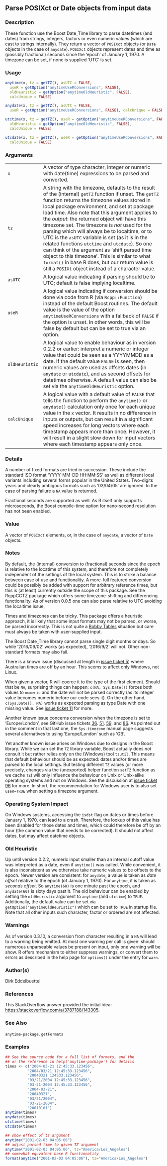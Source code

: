 
## Parse POSIXct or Date objects from input data

### Description

These function use the Boost Date_Time library to parse datetimes (and
dates) from strings, integers, factors or even numeric values (which are
cast to strings internally). They return a vector of `POSIXct` objects
(or `Date` objects in the case of `anydate`). `POSIXct` objects
represent dates and time as (possibly fractional) seconds since the
‘epoch’ of January 1, 1970. A timezone can be set, if none is supplied
‘UTC’ is set.

### Usage

``` R
anytime(x, tz = getTZ(), asUTC = FALSE,
  useR = getOption("anytimeUseRConversions", FALSE),
  oldHeuristic = getOption("anytimeOldHeuristic", FALSE),
  calcUnique = FALSE)

anydate(x, tz = getTZ(), asUTC = FALSE,
  useR = getOption("anytimeUseRConversions", FALSE), calcUnique = FALSE)

utctime(x, tz = getTZ(), useR = getOption("anytimeUseRConversions", FALSE),
  oldHeuristic = getOption("anytimeOldHeuristic", FALSE),
  calcUnique = FALSE)

utcdate(x, tz = getTZ(), useR = getOption("anytimeUseRConversions", FALSE),
  calcUnique = FALSE)
```

### Arguments

|                |                                                                                                                                                                                                                                                                                                                                                                                                                                                                                                                                                                                                                                                                                                                                  |
|----------------|----------------------------------------------------------------------------------------------------------------------------------------------------------------------------------------------------------------------------------------------------------------------------------------------------------------------------------------------------------------------------------------------------------------------------------------------------------------------------------------------------------------------------------------------------------------------------------------------------------------------------------------------------------------------------------------------------------------------------------|
| `x`            | A vector of type character, integer or numeric with date(time) expressions to be parsed and converted.                                                                                                                                                                                                                                                                                                                                                                                                                                                                                                                                                                                                                           |
| `tz`           | A string with the timezone, defaults to the result of the (internal) `getTZ` function if unset. The `getTZ` function returns the timezone values stored in local package environment, and set at package load time. Also note that this argument applies to the *output*: the returned object will have this timezone set. The timezone is *not* used for the parsing which will always be to localtime, or to UTC is the `asUTC` variable is set (as it is in the related functions `utctime` and `utcdate`). So one can think of the argument as ‘shift parsed time object to this timezone’. This is similar to what `format()` in base R does, but our return value is still a `POSIXt` object instead of a character value. |
| `asUTC`        | A logical value indicating if parsing should be to UTC; default is false implying localtime.                                                                                                                                                                                                                                                                                                                                                                                                                                                                                                                                                                                                                                     |
| `useR`         | A logical value indicating if conversion should be done via code from R (via `Rcpp::Function`) instead of the default Boost routines. The default value is the value of the option `anytimeUseRConversions` with a fallback of `FALSE` if the option is unset. In other words, this will be false by default but can be set to true via an option.                                                                                                                                                                                                                                                                                                                                                                               |
| `oldHeuristic` | A logical value to enable behaviour as in version 0.2.2 or earlier: interpret a numeric or integer value that could be seen as a YYYYMMDD as a date. If the default value `FALSE` is seen, then numeric values are used as offsets dates (in `anydate` or `utcdate`), and as second offsets for datetimes otherwise. A default value can also be set via the `anytimeOldHeuristic` option.                                                                                                                                                                                                                                                                                                                                       |
| `calcUnique`   | A logical value with a default value of `FALSE` that tells the function to perform the `anytime()` or `anydate()` calculation only once for each unique value in the `x` vector. It results in no difference in inputs or outputs, but can result in a significant speed increases for long vectors where each timestamp appears more than once. However, it will result in a slight slow down for input vectors where each timestamp appears only once.                                                                                                                                                                                                                                                                         |

### Details

A number of fixed formats are tried in succession. These include the
standard ISO format ‘YYYY-MM-DD HH:MM:SS’ as well as different local
variants including several forms popular in the United States.
Two-digits years and clearly ambigous formats such as ‘03/04/05’ are
ignored. In the case of parsing failure a `NA` value is returned.

Fractional seconds are supported as well. As R itself only supports
microseconds, the Boost compile-time option for nano-second resolution
has not been enabled.

### Value

A vector of `POSIXct` elements, or, in the case of `anydate`, a vector
of `Date` objects.

### Notes

By default, the (internal) conversion to (fractional) seconds since the
epoch is relative to the locatime of this system, and therefore not
completely independent of the settings of the local system. This is to
strike a balance between ease of use and functionality. A more-full
featured conversion could be possibly be added with support for
arbitrary reference times, but this is (at least) currently outside the
scope of this package. See the <span class="pkg">RcppCCTZ</span> package
which offers some timezone-shifting and differencing functionality. As
of version 0.0.5 one can also parse relative to UTC avoiding the
localtime issue,

Times and timezones can be tricky. This package offers a heuristic
approach, it is likely that some input formats may not be parsed, or
worse, be parsed incorrectly. This is not quite a [Bobby
Tables](https://xkcd.com/327/) situation but care must always be taken
with user-supplied input.

The Boost Date_Time library cannot parse single digit months or days. So
while ‘2016/09/02’ works (as expected), ‘2016/9/2’ will not. Other
non-standard formats may also fail.

There is a known issue (discussed at length in [issue ticket
5](https://github.com/eddelbuettel/anytime/issues/5)) where Australian
times are off by an hour. This seems to affect only Windows, not Linux.

When given a vector, R will coerce it to the type of the first element.
Should that be `NA`, surprising things can happen: `c(NA, Sys.Date())`
forces both values to `numeric` and the date will not be parsed
correctly (as its integer value becomes numeric before our code sees
it). On the other hand, `c(Sys.Date(), NA)` works as expected parsing as
type Date with one missing value. See [issue ticket
11](https://github.com/eddelbuettel/anytime/issues/11) for more.

Another known issue concerns conversion when the timezone is set to
‘Europe/London’, see GitHub issue tickets
[36](https://github.com/eddelbuettel/anytime/issues/36).
[51](https://github.com/eddelbuettel/anytime/issues/51).
[59](https://github.com/eddelbuettel/anytime/issues/59). and
[86](https://github.com/eddelbuettel/anytime/issues/86). As pointed out
in the comment in that last one, the `Sys.timezone` manual page suggests
several alternatives to using ‘Europe/London’ such as ‘GB’.

Yet another known issue arises on Windows due to designs in the Boost
library. While we can set the `TZ` library variable, Boost actually does
*not* consult it but rather relies only on the (Windows) tool `tzutil`.
This means that default behaviour should be as expected: dates and/or
times are parsed to the local settings. But testing different `TZ`
values (or more precisely, changes via the (unexported) helper function
`setTZ` function as we cache `TZ`) will only influence the behaviour on
Unix or Unix-alike operating systems and not on Windows. See the
discussion at [issue ticket
96](https://github.com/eddelbuettel/anytime/issues/96) for more. In
short, the recommendation for Windows user is to also set `useR=TRUE`
when setting a timezone argument.

### Operating System Impact

On Windows systems, accessing the `isdst` flag on dates or times before
January 1, 1970, can lead to a crash. Therefore, the lookup of this
value has been disabled for those dates and times, which could therefore
be off by an hour (the common value that needs to be corrected). It
should not affect dates, but may affect datetime objects.

### Old Heuristic

Up until version 0.2.2, numeric input smaller than an internal cutoff
value was interpreted as a date, even if `anytime()` was called. While
convenient, it is also inconsistent as we otherwise take numeric values
to be offsets to the epoch. Newer version are consistent: for `anydate`,
a value is taken as *date offset* relative to the epoch (of January 1,
1970). For `anytime`, it is taken as *seconds offset*. So `anytime(60)`
is one minute past the epoch, and `anydate(60)` is sixty days past it.
The old behaviour can be enabled by setting the `oldHeuristic` argument
to `anytime` (and `utctime`) to `TRUE`. Additionally, the default value
can be set via `getOption("anytimeOldHeuristic")` which can be set to
`TRUE` in startup file. Note that all other inputs such character,
factor or ordered are not affected.

### Warnings

As of version 0.3.10, a conversion from character resulting in a `NA`
will lead to a warning being emitted. At most one warning per call is
given: should numerous unparseable values be present on input, only one
warning will be show. R offers mechanism to either suppress warnings, or
convert them to errors as described in the help page for `options()`
under the entry for `warn`.

### Author(s)

Dirk Eddelbuettel

### References

This StackOverflow answer provided the initial idea:
<https://stackoverflow.com/a/3787188/143305>.

### See Also

`anytime-package`, `getFormats`

### Examples

``` R
## See the source code for a full list of formats, and the
## or the reference in help('anytime-package') for details
times <- c("2004-03-21 12:45:33.123456",
          "2004/03/21 12:45:33.123456",
          "20040321 124533.123456",
          "03/21/2004 12:45:33.123456",
          "03-21-2004 12:45:33.123456",
          "2004-03-21",
          "20040321",
          "03/21/2004",
          "03-21-2004",
          "20010101")
anytime(times)
anydate(times)
utctime(times)
utcdate(times)

## show effect of tz argument
anytime("2001-02-03 04:05:06")
## adjust parsed time to given TZ argument
anytime("2001-02-03 04:05:06", tz="America/Los_Angeles")
## somewhat equvalent base R functionality
format(anytime("2001-02-03 04:05:06"), tz="America/Los_Angeles")
```

